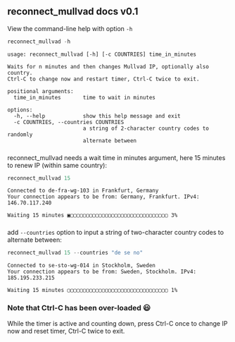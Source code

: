 
## reconnect_mullvad docs v0.1

View the command-line help with option `-h`


```python
reconnect_mullvad -h
```

    usage: reconnect_mullvad [-h] [-c COUNTRIES] time_in_minutes
    
    Waits for n minutes and then changes Mullvad IP, optionally also country.
    Ctrl-C to change now and restart timer, Ctrl-C twice to exit.
    
    positional arguments:
      time_in_minutes       time to wait in minutes
    
    options:
      -h, --help            show this help message and exit
      -c COUNTRIES, --countries COUNTRIES
                            a string of 2-character country codes to randomly
                            alternate between


###

reconnect_mullvad needs a wait time in minutes argument, here 15 minutes to renew IP (within same country):


```python
reconnect_mullvad 15
```

    Connected to de-fra-wg-103 in Frankfurt, Germany
    Your connection appears to be from: Germany, Frankfurt. IPv4: 146.70.117.240
    
    Waiting 15 minutes ▣▢▢▢▢▢▢▢▢▢▢▢▢▢▢▢▢▢▢▢▢▢▢▢▢▢▢▢▢▢▢▢ 3%

###

add `--countries` option to input a string of two-character country codes to alternate between:


```python
reconnect_mullvad 15 --countries "de se no"
```

    Connected to se-sto-wg-014 in Stockholm, Sweden
    Your connection appears to be from: Sweden, Stockholm. IPv4: 185.195.233.215
    
    Waiting 15 minutes ▢▢▢▢▢▢▢▢▢▢▢▢▢▢▢▢▢▢▢▢▢▢▢▢▢▢▢▢▢▢▢▢ 1%

###

### Note that Ctrl-C has been over-loaded 😃

While the timer is active and counting down, press Ctrl-C once to change IP now and reset timer, Ctrl-C twice to exit.

